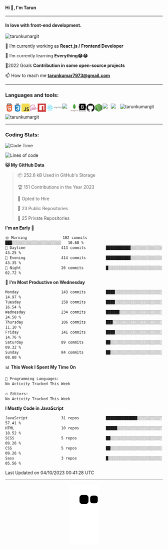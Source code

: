 <h4>Hi 👋, I'm Tarun</h4>
<hr />
<h4 align="left">In love with front-end development.</h4>

<p><img src="https://komarev.com/ghpvc/?username=tarunkumargit&label=Profile%20views&color=0e75b6&style=flat" alt="tarunkumargit" /> </p>

🔭 I’m currently working as **React.js / Frontend Developer**

🌱 I’m currently learning **Everything😂😂**

🤝2022 Goals **Contribution in some open-source projects**

📫 How to reach me **tarunkumar7973@gmail.com**

<hr />

### Languages and tools:

 <img align="left" width="26px" src="https://raw.githubusercontent.com/github/explore/80688e429a7d4ef2fca1e82350fe8e3517d3494d/topics/html/html.png" />
 <img align="left" width="26px" src="https://raw.githubusercontent.com/github/explore/80688e429a7d4ef2fca1e82350fe8e3517d3494d/topics/css/css.png" />
 <img align="left" width="26px" src="https://raw.githubusercontent.com/github/explore/80688e429a7d4ef2fca1e82350fe8e3517d3494d/topics/javascript/javascript.png" />
 <img align="left" width="26px" src="https://raw.githubusercontent.com/github/explore/80688e429a7d4ef2fca1e82350fe8e3517d3494d/topics/sass/sass.png" />
 <img align="left" width="26px" src="https://raw.githubusercontent.com/github/explore/80688e429a7d4ef2fca1e82350fe8e3517d3494d/topics/npm/npm.png" />
 <img align="left" width="26px" src="https://raw.githubusercontent.com/github/explore/80688e429a7d4ef2fca1e82350fe8e3517d3494d/topics/react/react.png" />
 <img align="left" width="26px" src="https://raw.githubusercontent.com/devicons/devicon/master/icons/express/express-original-wordmark.svg"/>
 <img align="left" width="26px" src="https://www.vectorlogo.zone/logos/figma/figma-icon.svg"/>
 <img align="left" width="26px" src="https://raw.githubusercontent.com/devicons/devicon/master/icons/mongodb/mongodb-original-wordmark.svg"/>
 <img align="left" width="26px" src="https://raw.githubusercontent.com/devicons/devicon/master/icons/bootstrap/bootstrap-plain-wordmark.svg" />
 <img align="left" width="26px" src="https://raw.githubusercontent.com/github/explore/78df643247d429f6cc873026c0622819ad797942/topics/github/github.png" />
 <img align="left" width="26px" src="https://raw.githubusercontent.com/github/explore/80688e429a7d4ef2fca1e82350fe8e3517d3494d/topics/nodejs/nodejs.png" />
 <img align="left" width="26px" src="https://download.blender.org/branding/community/blender_community_badge_white.svg" />
 <img align="left" width="26px" src="https://www.vectorlogo.zone/logos/tailwindcss/tailwindcss-icon.svg"/>

<p>&nbsp;<img align="center" src="https://github-readme-stats.vercel.app/api?username=tarunkumargit&show_icons=true&theme=react" alt="tarunkumargit" /></p>

<p><img align="center" src="https://github-readme-streak-stats.herokuapp.com/?user=tarunkumargit&show_icons=true&theme=react" alt="tarunkumargit" /></p>

<hr>

### Coding Stats:

<!--START_SECTION:waka-->
![Code Time](http://img.shields.io/badge/Code%20Time-1%2C757%20hrs%2050%20mins-blue)

![Lines of code](https://img.shields.io/badge/From%20Hello%20World%20I%27ve%20Written-3.8%20million%20lines%20of%20code-blue)

**🐱 My GitHub Data** 

> 📦 252.6 kB Used in GitHub's Storage 
 > 
> 🏆 151 Contributions in the Year 2023
 > 
> 💼 Opted to Hire
 > 
> 📜 23 Public Repositories 
 > 
> 🔑 25 Private Repositories 
 > 
**I'm an Early 🐤** 

```text
🌞 Morning                102 commits         ███░░░░░░░░░░░░░░░░░░░░░░   10.68 % 
🌆 Daytime                413 commits         ███████████░░░░░░░░░░░░░░   43.25 % 
🌃 Evening                414 commits         ███████████░░░░░░░░░░░░░░   43.35 % 
🌙 Night                  26 commits          █░░░░░░░░░░░░░░░░░░░░░░░░   02.72 % 
```
📅 **I'm Most Productive on Wednesday** 

```text
Monday                   143 commits         ████░░░░░░░░░░░░░░░░░░░░░   14.97 % 
Tuesday                  158 commits         ████░░░░░░░░░░░░░░░░░░░░░   16.54 % 
Wednesday                234 commits         ██████░░░░░░░░░░░░░░░░░░░   24.50 % 
Thursday                 106 commits         ███░░░░░░░░░░░░░░░░░░░░░░   11.10 % 
Friday                   141 commits         ████░░░░░░░░░░░░░░░░░░░░░   14.76 % 
Saturday                 89 commits          ██░░░░░░░░░░░░░░░░░░░░░░░   09.32 % 
Sunday                   84 commits          ██░░░░░░░░░░░░░░░░░░░░░░░   08.80 % 
```


📊 **This Week I Spent My Time On** 

```text
💬 Programming Languages: 
No Activity Tracked This Week

🔥 Editors: 
No Activity Tracked This Week
```

**I Mostly Code in JavaScript** 

```text
JavaScript               31 repos            ██████████████░░░░░░░░░░░   57.41 % 
HTML                     10 repos            █████░░░░░░░░░░░░░░░░░░░░   18.52 % 
SCSS                     5 repos             ██░░░░░░░░░░░░░░░░░░░░░░░   09.26 % 
CSS                      5 repos             ██░░░░░░░░░░░░░░░░░░░░░░░   09.26 % 
Sass                     3 repos             █░░░░░░░░░░░░░░░░░░░░░░░░   05.56 % 
```




 Last Updated on 04/10/2023 00:41:28 UTC
<!--END_SECTION:waka-->

<hr>
<p align="center">
  <img src="https://github.com/tarunkumargit/tarunkumargit/raw/output/github-contribution-grid-snake.svg" alt="snake"></center>
</p>
